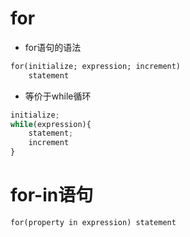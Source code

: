 for
===

- for语句的语法

```markdown
for(initialize; expression; increment)
    statement
```

- 等价于while循环

```javascript
initialize;
while(expression){
    statement;
    increment
}
```

for-in语句
===

`for(property in expression) statement`